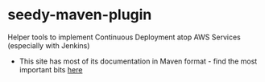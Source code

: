 # seedy-maven-plugin

Helper tools to implement Continuous Deployment atop AWS Services (especially with Jenkins)

* This site has most of its documentation in Maven format - find the most important bits
<a href="src/main/site/markdown">here</a>